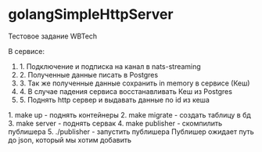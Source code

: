 # golangSimpleHttpServer

Тестовое задание WBTech

В сервисе:
<ol>
<li>1. Подключение и подписка на канал в nats-streaming</li>
<li>2. Полученные данные писать в Postgres</li>
<li>3. Так же полученные данные сохранить in memory в сервисе (Кеш)</li>
<li>4. В случае падения сервиса восстанавливать Кеш из Postgres</li>
<li>5. Поднять http сервер и выдавать данные по id из кеша</li>
</ol>
1. make up - поднять контейнеры
2. make migrate - создать таблицу в бд
3. make server - поднять сервак
4. make publisher - скомпилить публишера
5. ./publisher - запустить публишера
Публишер ожидает путь до json, который мы хотим добавить
